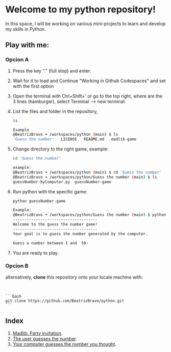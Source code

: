 <br>
<br>

# Welcome to my **python** repository!
In this space, I will be working on various mini-projects to learn and develop my skills in Python. 
## Play with me:
### Opcion A
1. Press the key "." (full stop) and enter. 
2. Wait for it to load and Continue "Working in Github Codespaces" and set with the first option
3. Open the terminal with Ctrl+Shift+' or go to the top right, where are the 3 lines (hamburger), select Terminal -->  new terminal.
4. List the files and folder in the repository,
    ```bash
    ls
    ```
    ```bash
    Example
    @BeatrizBravo ➜ /workspaces/python (main) $ ls
    'Guess the number'   LICENSE   README.md   madlib-game
    ```
5. Change directory to the right game, example:
    ```bash
    cd 'Guess the number'
    ```
    ```bash
    example:
    @BeatrizBravo ➜ /workspaces/python (main) $ cd 'Guess the number'
    @BeatrizBravo ➜ /workspaces/python/Guess the number (main) $ ls
    guessNumber-byComputer.py  guessNumber-game
    ```
6. Run python with the specific game:
    ```bash
    python guessNumber-game
    ```
   
    ```bash
    Example:
    @BeatrizBravo ➜ /workspaces/python/Guess the number (main) $ python guessNumber-game
    -------------------------------------
    Welcome to the guess the number game!
    -------------------------------------
    Your goal is to guess the number generated by the computer.
   
    Guess a number between 1 and  50: 
    ```

7. You are ready to play.

### Opcion B

alternatively, **clone** this repository onto your locale machine
with:

<br>

    ```bash
    git clone https://github.com/BeatrizBravo/python.git
    ```

## Index
1. [Madlib: Party invitation](https://github.com/BeatrizBravo/python/blob/main/madlib-game/madlib.py).&nbsp;<br />
1. [The user guesses the number](https://github.com/BeatrizBravo/python/blob/main/Guess%20the%20number/guessNumber-game).&nbsp;<br />
1. [Your computer guesses the number you thought](https://github.com/BeatrizBravo/python/blob/main/Guess%20the%20number/guessNumber-byComputer.py).&nbsp;<br />